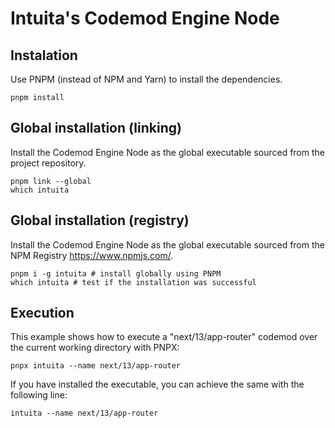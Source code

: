 # Intuita's Codemod Engine Node

## Instalation

Use PNPM (instead of NPM and Yarn) to install the dependencies.

    pnpm install

## Global installation (linking)

Install the Codemod Engine Node as the global executable sourced from the project repository.

    pnpm link --global
    which intuita

## Global installation (registry)

Install the Codemod Engine Node as the global executable sourced from the NPM Registry https://www.npmjs.com/.

    pnpm i -g intuita # install globally using PNPM
    which intuita # test if the installation was successful

## Execution

This example shows how to execute a "next/13/app-router" codemod over the current working directory with PNPX:

    pnpx intuita --name next/13/app-router

If you have installed the executable, you can achieve the same with the following line:

    intuita --name next/13/app-router
